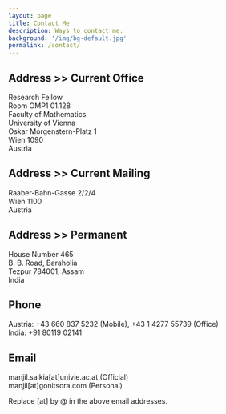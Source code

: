 ```yaml
---
layout: page
title: Contact Me
description: Ways to contact me.
background: '/img/bg-default.jpg'
permalink: /contact/
---
```

## Address >> Current Office

Research Fellow  
Room OMP1 01.128  
Faculty of Mathematics  
University of Vienna  
Oskar Morgenstern-Platz 1  
Wien 1090  
Austria

## Address >> Current Mailing

Raaber-Bahn-Gasse 2/2/4  
Wien 1100  
Austria

## Address >> Permanent

House Number 465  
B. B. Road, Baraholia  
Tezpur 784001, Assam  
India

## Phone

Austria: +43 660 837 5232 (Mobile), +43 1 4277 55739 (Office)  
India: +91 80119 02141

## Email

manjil.saikia[at]univie.ac.at (Official)  
manjil[at]gonitsora.com (Personal)

Replace [at] by @ in the above email addresses.
